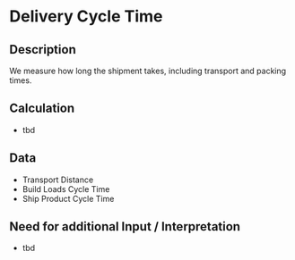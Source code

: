 # Delivery Cycle Time

## Description
We measure how long the shipment takes, including transport and packing times.

## Calculation
* tbd

## Data
* Transport Distance
* Build Loads Cycle Time
* Ship Product Cycle Time

## Need for additional Input / Interpretation
* tbd
